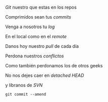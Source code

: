 <p><em>Git</em> nuestro que estas en los repos<br />

Comprimidos sean tus <em>commits</em><br />

Venga a nosotros tu <em>log</em><br />

En el local como en el <em>remote</em><br />

Danos hoy nuestro <em>pull</em> de cada día<br />

Perdona nuestros <em>conflictos</em><br />

Como también perdonamos los de otros geeks<br />

No nos dejes caer en <em>detached HEAD</em><br />

y líbranos de <em>SVN</em><br />

<code>git commit --amend</code></p>
